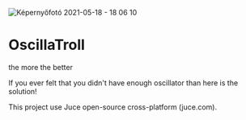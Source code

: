 ![Képernyőfotó 2021-05-18 - 18 06 10](https://user-images.githubusercontent.com/69004640/118687222-0f8a4800-b805-11eb-92db-6d9e3db340cc.png)
# OscillaTroll
the more the better

If you ever felt that you didn't have enough oscillator than here is the solution!


This project use Juce open-source cross-platform (juce.com).
